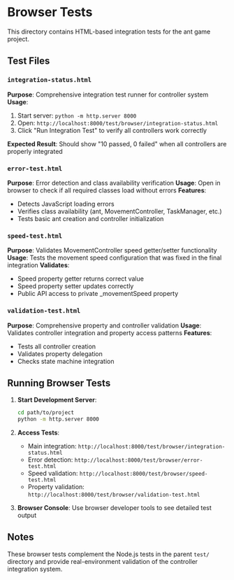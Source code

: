 # Browser Tests

This directory contains HTML-based integration tests for the ant game project.

## Test Files

### `integration-status.html`
**Purpose**: Comprehensive integration test runner for controller system
**Usage**: 
1. Start server: `python -m http.server 8000` 
2. Open: `http://localhost:8000/test/browser/integration-status.html`
3. Click "Run Integration Test" to verify all controllers work correctly

**Expected Result**: Should show "10 passed, 0 failed" when all controllers are properly integrated

### `error-test.html`
**Purpose**: Error detection and class availability verification
**Usage**: Open in browser to check if all required classes load without errors
**Features**:
- Detects JavaScript loading errors
- Verifies class availability (ant, MovementController, TaskManager, etc.)
- Tests basic ant creation and controller initialization

### `speed-test.html`
**Purpose**: Validates MovementController speed getter/setter functionality
**Usage**: Tests the movement speed configuration that was fixed in the final integration
**Validates**: 
- Speed property getter returns correct value
- Speed property setter updates correctly
- Public API access to private _movementSpeed property

### `validation-test.html`
**Purpose**: Comprehensive property and controller validation
**Usage**: Validates controller integration and property access patterns
**Features**:
- Tests all controller creation
- Validates property delegation
- Checks state machine integration

## Running Browser Tests

1. **Start Development Server**:
   ```bash
   cd path/to/project
   python -m http.server 8000
   ```

2. **Access Tests**:
   - Main integration: `http://localhost:8000/test/browser/integration-status.html`
   - Error detection: `http://localhost:8000/test/browser/error-test.html`
   - Speed validation: `http://localhost:8000/test/browser/speed-test.html`
   - Property validation: `http://localhost:8000/test/browser/validation-test.html`

3. **Browser Console**: Use browser developer tools to see detailed test output

## Notes

These browser tests complement the Node.js tests in the parent `test/` directory and provide real-environment validation of the controller integration system.